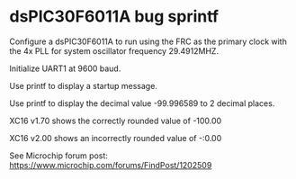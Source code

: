 # dsPIC30F6011A bug sprintf

Configure a dsPIC30F6011A to run using the FRC as the primary clock 
with the 4x PLL for system oscillator frequency 29.4912MHZ.

Initialize UART1 at 9600 baud.

Use printf to display a startup message.

Use printf to display the decimal value -99.996589 to 2 decimal places.

XC16 v1.70 shows the correctly rounded value of -100.00

XC16 v2.00 shows an incorrectly rounded value of -:0.00

See Microchip forum post: https://www.microchip.com/forums/FindPost/1202509